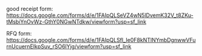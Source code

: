 good receipt form:
https://docs.google.com/forms/d/e/1FAIpQLSeVZ4wN5lDvemK32V_t8ZKu-tMsbiYnOvWz-GthY0NGwNTdkw/viewform?usp=sf_link

RFQ form:
https://docs.google.com/forms/d/e/1FAIpQLSfl_Ie0F8kNTlNYmbDgnwwVFurnUcuernEIkpSuv_rSO6lYjg/viewform?usp=sf_link 
